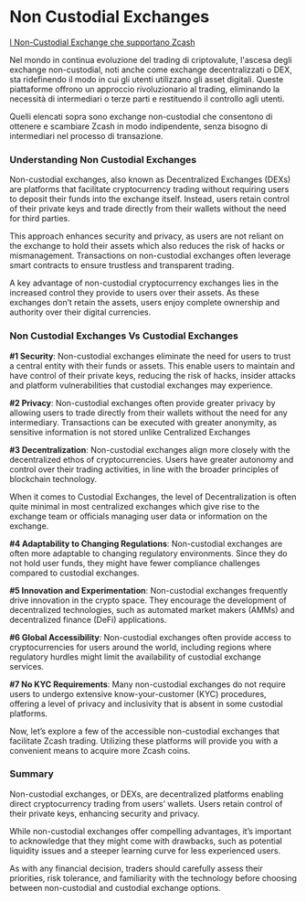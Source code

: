 # Non Custodial Exchanges  

[I Non-Custodial Exchange che supportano Zcash](/site/zechubglobal/zcashitaly/Using_Zcash)

Nel mondo in continua evoluzione del trading di criptovalute, l'ascesa degli exchange non-custodial, noti anche come exchange decentralizzati o DEX, sta ridefinendo il modo in cui gli utenti utilizzano gli asset digitali. Queste piattaforme offrono un approccio rivoluzionario al trading, eliminando la necessità di intermediari o terze parti e restituendo il controllo agli utenti.

Quelli elencati sopra sono exchange non-custodial che consentono di ottenere e scambiare Zcash in modo indipendente, senza bisogno di intermediari nel processo di transazione.

### **Understanding Non Custodial Exchanges**

Non-custodial exchanges, also known as Decentralized Exchanges (DEXs) are platforms that facilitate cryptocurrency trading without requiring users to deposit their funds into the exchange itself. Instead, users retain control of their private keys and trade directly from their wallets without the need for third parties.

This approach enhances security and privacy, as users are not reliant on the exchange to hold their assets which also reduces the risk of hacks or mismanagement. Transactions on non-custodial exchanges often leverage smart contracts to ensure trustless and transparent trading.

A key advantage of non-custodial cryptocurrency exchanges lies in the increased control they provide to users over their assets. As these exchanges don’t retain the assets, users enjoy complete ownership and authority over their digital currencies.

### **Non Custodial Exchanges Vs Custodial Exchanges**

**#1 Security**: Non-custodial exchanges eliminate the need for users to trust a central entity with their funds or assets. This enable users to maintain and have control of their private keys, reducing the risk of hacks, insider attacks and platform vulnerabilities that custodial exchanges may experience.

**#2 Privacy**: Non-custodial exchanges often provide greater privacy by allowing users to trade directly from their wallets without the need for any intermediary. Transactions can be executed with greater anonymity, as sensitive information is not stored unlike Centralized Exchanges

**#3 Decentralization**: Non-custodial exchanges align more closely with the decentralized ethos of cryptocurrencies. Users have greater autonomy and control over their trading activities, in line with the broader principles of blockchain technology.

When it comes to Custodial Exchanges, the level of Decentralization is often quite minimal in most centralized exchanges which give rise to the exchange team or officials managing user data or information on the exchange.

**#4 Adaptability to Changing Regulations**: Non-custodial exchanges are often more adaptable to changing regulatory environments. Since they do not hold user funds, they might have fewer compliance challenges compared to custodial exchanges.

**#5 Innovation and Experimentation**: Non-custodial exchanges frequently drive innovation in the crypto space. They encourage the development of decentralized technologies, such as automated market makers (AMMs) and decentralized finance (DeFi) applications.

**#6 Global Accessibility**: Non-custodial exchanges often provide access to cryptocurrencies for users around the world, including regions where regulatory hurdles might limit the availability of custodial exchange services.

**#7 No KYC Requirements**: Many non-custodial exchanges do not require users to undergo extensive know-your-customer (KYC) procedures, offering a level of privacy and inclusivity that is absent in some custodial platforms.

Now, let’s explore a few of the accessible non-custodial exchanges that facilitate Zcash trading. Utilizing these platforms will provide you with a convenient means to acquire more Zcash coins.

### **Summary**

Non-custodial exchanges, or DEXs, are decentralized platforms enabling direct cryptocurrency trading from users’ wallets. Users retain control of their private keys, enhancing security and privacy.

While non-custodial exchanges offer compelling advantages, it’s important to acknowledge that they might come with drawbacks, such as potential liquidity issues and a steeper learning curve for less experienced users.

As with any financial decision, traders should carefully assess their priorities, risk tolerance, and familiarity with the technology before choosing between non-custodial and custodial exchange options.
